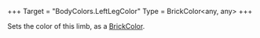 +++
Target = "BodyColors.LeftLegColor"
Type = BrickColor<any, any>
+++

Sets the color of this limb, as a [BrickColor](https://developer.roblox.com/api-reference/datatype/BrickColor).
